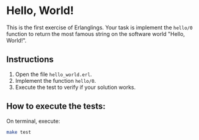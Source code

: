 # Hello, World!

This is the first exercise of Erlanglings. Your task is implement the `hello/0` function to return the
most famous string on the software world "Hello, World!".

## Instructions

1. Open the file `hello_world.erl`.
2. Implement the function `hello/0`.
3. Execute the test to verify if your solution works.

## How to execute the tests:

On terminal, execute:

```sh
make test
```

